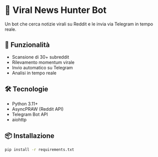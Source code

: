 # 🤖 Viral News Hunter Bot

Un bot che cerca notizie virali su Reddit e le invia via Telegram in tempo reale.

## 🚀 Funzionalità
- Scansione di 30+ subreddit
- Rilevamento momentum virale  
- Invio automatico su Telegram
- Analisi in tempo reale

## 🛠️ Tecnologie
- Python 3.11+
- AsyncPRAW (Reddit API)
- Telegram Bot API
- aiohttp

## 📦 Installazione
```bash
pip install -r requirements.txt

